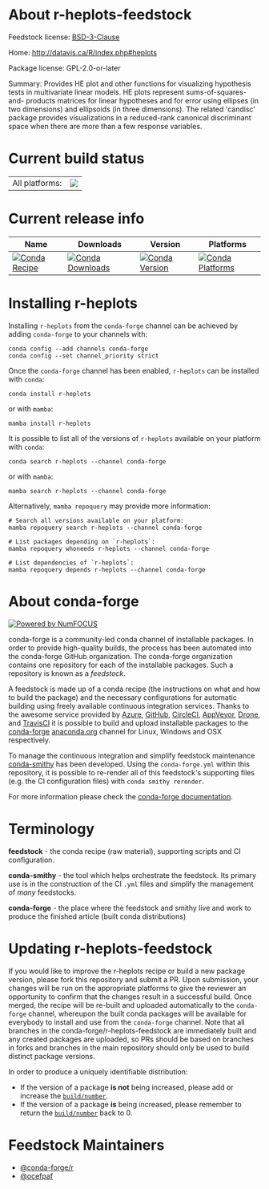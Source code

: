 About r-heplots-feedstock
=========================

Feedstock license: [BSD-3-Clause](https://github.com/conda-forge/r-heplots-feedstock/blob/main/LICENSE.txt)

Home: http://datavis.ca/R/index.php#heplots

Package license: GPL-2.0-or-later

Summary: Provides HE plot and other functions for visualizing hypothesis tests in multivariate linear models. HE plots represent sums-of-squares-and- products matrices for linear hypotheses and for error using ellipses (in two dimensions) and ellipsoids (in three dimensions). The related 'candisc' package provides visualizations in a reduced-rank canonical discriminant space when there are more than a few response variables.

Current build status
====================


<table><tr><td>All platforms:</td>
    <td>
      <a href="https://dev.azure.com/conda-forge/feedstock-builds/_build/latest?definitionId=7434&branchName=main">
        <img src="https://dev.azure.com/conda-forge/feedstock-builds/_apis/build/status/r-heplots-feedstock?branchName=main">
      </a>
    </td>
  </tr>
</table>

Current release info
====================

| Name | Downloads | Version | Platforms |
| --- | --- | --- | --- |
| [![Conda Recipe](https://img.shields.io/badge/recipe-r--heplots-green.svg)](https://anaconda.org/conda-forge/r-heplots) | [![Conda Downloads](https://img.shields.io/conda/dn/conda-forge/r-heplots.svg)](https://anaconda.org/conda-forge/r-heplots) | [![Conda Version](https://img.shields.io/conda/vn/conda-forge/r-heplots.svg)](https://anaconda.org/conda-forge/r-heplots) | [![Conda Platforms](https://img.shields.io/conda/pn/conda-forge/r-heplots.svg)](https://anaconda.org/conda-forge/r-heplots) |

Installing r-heplots
====================

Installing `r-heplots` from the `conda-forge` channel can be achieved by adding `conda-forge` to your channels with:

```
conda config --add channels conda-forge
conda config --set channel_priority strict
```

Once the `conda-forge` channel has been enabled, `r-heplots` can be installed with `conda`:

```
conda install r-heplots
```

or with `mamba`:

```
mamba install r-heplots
```

It is possible to list all of the versions of `r-heplots` available on your platform with `conda`:

```
conda search r-heplots --channel conda-forge
```

or with `mamba`:

```
mamba search r-heplots --channel conda-forge
```

Alternatively, `mamba repoquery` may provide more information:

```
# Search all versions available on your platform:
mamba repoquery search r-heplots --channel conda-forge

# List packages depending on `r-heplots`:
mamba repoquery whoneeds r-heplots --channel conda-forge

# List dependencies of `r-heplots`:
mamba repoquery depends r-heplots --channel conda-forge
```


About conda-forge
=================

[![Powered by
NumFOCUS](https://img.shields.io/badge/powered%20by-NumFOCUS-orange.svg?style=flat&colorA=E1523D&colorB=007D8A)](https://numfocus.org)

conda-forge is a community-led conda channel of installable packages.
In order to provide high-quality builds, the process has been automated into the
conda-forge GitHub organization. The conda-forge organization contains one repository
for each of the installable packages. Such a repository is known as a *feedstock*.

A feedstock is made up of a conda recipe (the instructions on what and how to build
the package) and the necessary configurations for automatic building using freely
available continuous integration services. Thanks to the awesome service provided by
[Azure](https://azure.microsoft.com/en-us/services/devops/), [GitHub](https://github.com/),
[CircleCI](https://circleci.com/), [AppVeyor](https://www.appveyor.com/),
[Drone](https://cloud.drone.io/welcome), and [TravisCI](https://travis-ci.com/)
it is possible to build and upload installable packages to the
[conda-forge](https://anaconda.org/conda-forge) [anaconda.org](https://anaconda.org/)
channel for Linux, Windows and OSX respectively.

To manage the continuous integration and simplify feedstock maintenance
[conda-smithy](https://github.com/conda-forge/conda-smithy) has been developed.
Using the ``conda-forge.yml`` within this repository, it is possible to re-render all of
this feedstock's supporting files (e.g. the CI configuration files) with ``conda smithy rerender``.

For more information please check the [conda-forge documentation](https://conda-forge.org/docs/).

Terminology
===========

**feedstock** - the conda recipe (raw material), supporting scripts and CI configuration.

**conda-smithy** - the tool which helps orchestrate the feedstock.
                   Its primary use is in the construction of the CI ``.yml`` files
                   and simplify the management of *many* feedstocks.

**conda-forge** - the place where the feedstock and smithy live and work to
                  produce the finished article (built conda distributions)


Updating r-heplots-feedstock
============================

If you would like to improve the r-heplots recipe or build a new
package version, please fork this repository and submit a PR. Upon submission,
your changes will be run on the appropriate platforms to give the reviewer an
opportunity to confirm that the changes result in a successful build. Once
merged, the recipe will be re-built and uploaded automatically to the
`conda-forge` channel, whereupon the built conda packages will be available for
everybody to install and use from the `conda-forge` channel.
Note that all branches in the conda-forge/r-heplots-feedstock are
immediately built and any created packages are uploaded, so PRs should be based
on branches in forks and branches in the main repository should only be used to
build distinct package versions.

In order to produce a uniquely identifiable distribution:
 * If the version of a package **is not** being increased, please add or increase
   the [``build/number``](https://docs.conda.io/projects/conda-build/en/latest/resources/define-metadata.html#build-number-and-string).
 * If the version of a package **is** being increased, please remember to return
   the [``build/number``](https://docs.conda.io/projects/conda-build/en/latest/resources/define-metadata.html#build-number-and-string)
   back to 0.

Feedstock Maintainers
=====================

* [@conda-forge/r](https://github.com/conda-forge/r/)
* [@ocefpaf](https://github.com/ocefpaf/)


